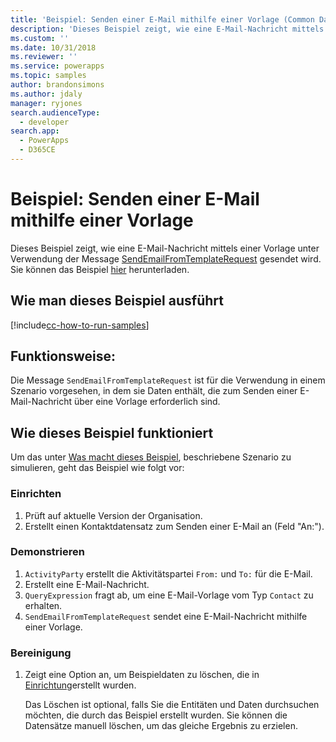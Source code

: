 ```yaml
---
title: 'Beispiel: Senden einer E-Mail mithilfe einer Vorlage (Common Data Service) | Microsoft Docs'
description: 'Dieses Beispiel zeigt, wie eine E-Mail-Nachricht mittels einer Vorlage gesendet wird.'
ms.custom: ''
ms.date: 10/31/2018
ms.reviewer: ''
ms.service: powerapps
ms.topic: samples
author: brandonsimons
ms.author: jdaly
manager: ryjones
search.audienceType:
  - developer
search.app:
  - PowerApps
  - D365CE
---
```

# <a name="sample-send-an-email-using-a-template"></a>Beispiel: Senden einer E-Mail mithilfe einer Vorlage

<!-- https://docs.microsoft.com/dynamics365/customer-engagement/developer/sample-send-email-template -->

Dieses Beispiel zeigt, wie eine E-Mail-Nachricht mittels einer Vorlage unter Verwendung der Message [SendEmailFromTemplateRequest](https://docs.microsoft.com/dotnet/api/microsoft.crm.sdk.messages.sendemailfromtemplaterequest?view=dynamics-general-ce-9) gesendet wird. Sie können das Beispiel [hier](https://github.com/Microsoft/PowerApps-Samples/tree/master/cds/orgsvc/C%23/SendEmailUsingTemp) herunterladen.

## <a name="how-to-run-this-sample"></a>Wie man dieses Beispiel ausführt

[!include[cc-how-to-run-samples](../../includes/cc-how-to-run-samples.md)]

## <a name="what-this-sample-does"></a>Funktionsweise:

Die Message `SendEmailFromTemplateRequest` ist für die Verwendung in einem Szenario vorgesehen, in dem sie Daten enthält, die zum Senden einer E-Mail-Nachricht über eine Vorlage erforderlich sind.

## <a name="how-this-sample-works"></a>Wie dieses Beispiel funktioniert

Um das unter [Was macht dieses Beispiel](#what-this-sample-does), beschriebene Szenario zu simulieren, geht das Beispiel wie folgt vor:

### <a name="setup"></a>Einrichten

1. Prüft auf aktuelle Version der Organisation.
2. Erstellt einen Kontaktdatensatz zum Senden einer E-Mail an (Feld "An:").

### <a name="demonstrate"></a>Demonstrieren

1. `ActivityParty` erstellt die Aktivitätspartei `From:` und `To:` für die E-Mail.
2. Erstellt eine E-Mail-Nachricht.
3. `QueryExpression` fragt ab, um eine E-Mail-Vorlage vom Typ `Contact` zu erhalten.
4. `SendEmailFromTemplateRequest` sendet eine E-Mail-Nachricht mithilfe einer Vorlage.

### <a name="clean-up"></a>Bereinigung

1. Zeigt eine Option an, um Beispieldaten zu löschen, die in [Einrichtung](#setup)erstellt wurden.

    Das Löschen ist optional, falls Sie die Entitäten und Daten durchsuchen möchten, die durch das Beispiel erstellt wurden. Sie können die Datensätze manuell löschen, um das gleiche Ergebnis zu erzielen.
